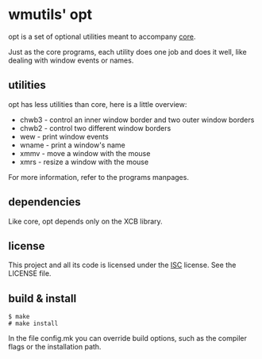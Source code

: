 wmutils' opt
=============

opt is a set of optional utilities meant to accompany
[core](https://github.com/wmutils/core).

Just as the core programs, each utility does one job
and does it well, like dealing with window events or names.

utilities
---------

opt has less utilities than core, here is a little overview:

* chwb3 - control an inner window border and two outer window borders
* chwb2 - control two different window borders
* wew   - print window events
* wname - print a window's name
* xmmv  - move a window with the mouse
* xmrs  - resize a window with the mouse

For more information, refer to the programs manpages.

dependencies
------------

Like core, opt depends only on the XCB library.

license
-------

This project and all its code is licensed under the [ISC](http://www.openbsd.org/policy.html)
license. See the LICENSE file.

build & install
---------------

    $ make
    # make install

In the file config.mk you can override build options,
such as the compiler flags or the installation path.

